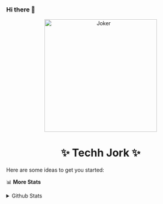 ### Hi there 👋


<p align="center">
  <a href="https://techhjork.github.io">
    <img alt="Joker" height="300px" aria-label="profile image" src="https://user-images.githubusercontent.com/62848979/174317251-c206303d-ae7b-4370-bb64-0836bae46cc5.gif" /> 
  </a> 
  <h1 align="center" aria-label="profile name" >✨ Techh Jork ✨</h1>
</p>
<!--**techhjork/techhjork** is a ✨ _special_ ✨ repository because its `README.md` (this file) appears on your GitHub profile.-->

Here are some ideas to get you started:


📊 **More Stats**  
<details>
  <summary>Github Stats</summary>
  <br>
  <a href="https://techhjork.github.io">
  <img alt="Github Stats" src="https://github-readme-streak-stats.herokuapp.com?user=techhjork">
</a>  
</details> 
<!--
- 🔭 I’m currently working on ...
- 🌱 I’m currently learning ...
- 👯 I’m looking to collaborate on ...
- 🤔 I’m looking for help with ...
- 💬 Ask me about ...
- 📫 How to reach me: ...
- 😄 Pronouns: ...
- ⚡ Fun fact: ...
-->
